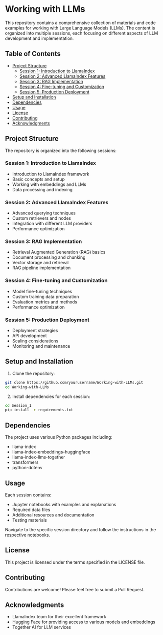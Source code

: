 # Working with LLMs

This repository contains a comprehensive collection of materials and code examples for working with Large Language Models (LLMs). The content is organized into multiple sessions, each focusing on different aspects of LLM development and implementation.

## Table of Contents
- [Project Structure](#project-structure)
  - [Session 1: Introduction to LlamaIndex](#session-1-introduction-to-llamaindex)
  - [Session 2: Advanced LlamaIndex Features](#session-2-advanced-llamaindex-features)
  - [Session 3: RAG Implementation](#session-3-rag-implementation)
  - [Session 4: Fine-tuning and Customization](#session-4-fine-tuning-and-customization)
  - [Session 5: Production Deployment](#session-5-production-deployment)
- [Setup and Installation](#setup-and-installation)
- [Dependencies](#dependencies)
- [Usage](#usage)
- [License](#license)
- [Contributing](#contributing)
- [Acknowledgments](#acknowledgments)

## Project Structure

The repository is organized into the following sessions:

### Session 1: Introduction to LlamaIndex
- Introduction to LlamaIndex framework
- Basic concepts and setup
- Working with embeddings and LLMs
- Data processing and indexing

### Session 2: Advanced LlamaIndex Features
- Advanced querying techniques
- Custom retrievers and nodes
- Integration with different LLM providers
- Performance optimization

### Session 3: RAG Implementation
- Retrieval Augmented Generation (RAG) basics
- Document processing and chunking
- Vector storage and retrieval
- RAG pipeline implementation

### Session 4: Fine-tuning and Customization
- Model fine-tuning techniques
- Custom training data preparation
- Evaluation metrics and methods
- Performance optimization

### Session 5: Production Deployment
- Deployment strategies
- API development
- Scaling considerations
- Monitoring and maintenance

## Setup and Installation

1. Clone the repository:
```bash
git clone https://github.com/yourusername/Working-with-LLMs.git
cd Working-with-LLMs
```

2. Install dependencies for each session:
```bash
cd Session_1
pip install -r requirements.txt
```

## Dependencies

The project uses various Python packages including:
- llama-index
- llama-index-embeddings-huggingface
- llama-index-llms-together
- transformers
- python-dotenv

## Usage

Each session contains:
- Jupyter notebooks with examples and explanations
- Required data files
- Additional resources and documentation
- Testing materials

Navigate to the specific session directory and follow the instructions in the respective notebooks.

## License

This project is licensed under the terms specified in the LICENSE file.

## Contributing

Contributions are welcome! Please feel free to submit a Pull Request.

## Acknowledgments

- LlamaIndex team for their excellent framework
- Hugging Face for providing access to various models and embeddings
- Together AI for LLM services